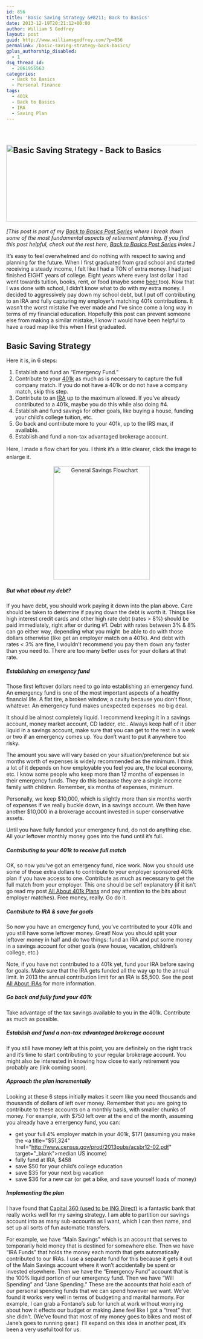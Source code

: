 ```yaml
---
id: 856
title: 'Basic Saving Strategy &#8211; Back to Basics'
date: 2013-12-19T20:21:12+00:00
author: William S Godfrey
layout: post
guid: http://www.williamsgodfrey.com/?p=856
permalink: /basic-saving-strategy-back-basics/
gplus_authorship_disabled:
  - 1
dsq_thread_id:
  - 2061955563
categories:
  - Back to Basics
  - Personal Finance
tags:
  - 401k
  - Back to Basics
  - IRA
  - Saving Plan
---
```

&nbsp;

## <img class="aligncenter" alt="Basic Saving Strategy - Back to Basics" src="http://www.williamsgodfrey.com/wp-content/uploads/2013/12/savingheader_gr2.png" width="699" height="203" />

_[This post is part of my [Back to Basics Post Series](http://www.williamsgodfrey.com/back-basics-post-series-index) where I break down some of the most fundamental aspects of retirement planning. If you find this post helpful, check out the rest here, [Back to Basics Post Series](http://www.williamsgodfrey.com/back-basics-post-series-index) index.]_

It&#8217;s easy to feel overwhelmed and do nothing with respect to saving and planning for the future. When I first graduated from grad school and started receiving a steady income, I felt like I had a TON of extra money. I had just finished EIGHT years of college. Eight years where every last dollar I had went towards tuition, books, rent, or food (maybe some [beer ](http://www.williamsgodfrey.com/category/beer-review/ "beer reviews!")too). Now that I was done with school, I didn&#8217;t know what to do with my extra money. I decided to aggressively pay down my school debt, but I put off contributing to an IRA and fully capturing my employer&#8217;s matching 401k contributions. It wasn&#8217;t the worst mistake I&#8217;ve ever made and I&#8217;ve since come a long way in terms of my financial education. Hopefully this post can prevent someone else from making a similar mistake, I know it would have been helpful to have a road map like this when I first graduated.

## Basic Saving Strategy

Here it is, in 6 steps:
  
<!--more-->

  1. Establish and fund an &#8220;Emergency Fund.&#8221;
  2. Contribute to your <a href="http://www.williamsgodfrey.com/401k-plans-back-basics/" target="_blank">401k</a> as much as is necessary to capture the full company match. If you do not have a 401k or do not have a company match, skip this step.
  3. Contribute to an <a title="All About IRAs" href="http://www.williamsgodfrey.com/iras-back-basics/" target="_blank">IRA</a> up to the maximum allowed. If you&#8217;ve already contributed to a 401k, maybe you do this while also doing #4.
  4. Establish and fund savings for other goals, like buying a house, funding your child&#8217;s college tuition, etc.
  5. Go back and contribute more to your 401k, up to the IRS max, if available.
  6. Establish and fund a non-tax advantaged brokerage account.

<span style="line-height: 1.5em;">Here, I made a flow chart for you. I think it&#8217;s a little clearer, click the image to enlarge it.</span>

<p style="text-align: center;">
  <a href="http://www.williamsgodfrey.com/wp-content/uploads/2013/12/Visio-SavingFlow_sm1.png" target="_blank"><img class="size-medium wp-image-915 aligncenter" title="General Savings Flowchart" alt="General Savings Flowchart" src="http://www.williamsgodfrey.com/wp-content/uploads/2013/12/Visio-SavingFlow_sm1-255x300.png" width="255" height="300" srcset="http://www.williamsgodfrey.com/wp-content/uploads/2013/12/Visio-SavingFlow_sm1-255x300.png 255w, http://www.williamsgodfrey.com/wp-content/uploads/2013/12/Visio-SavingFlow_sm1-871x1024.png 871w, http://www.williamsgodfrey.com/wp-content/uploads/2013/12/Visio-SavingFlow_sm1-1272x1494.png 1272w, http://www.williamsgodfrey.com/wp-content/uploads/2013/12/Visio-SavingFlow_sm1.png 1515w" sizes="(max-width: 255px) 100vw, 255px" /></a>
</p>

<h5 style="text-align: left;">
  But what about my debt?
</h5>

<p style="text-align: left;">
  If you have debt, you should work paying it down into the plan above. Care should be taken to determine if paying down the debt is worth it. Things like high interest credit cards and other high rate debt (rates > 8%) should be paid immediately, right after or during #1. Debt with rates between 3% & 8% can go either way, depending what you might  be able to do with those dollars otherwise (like get an employer match on a 401k). And debt with rates < 3% are fine, I wouldn&#8217;t recommend you pay them down any faster than you need to. There are too many better uses for your dollars at that rate.
</p>

<h5 style="text-align: left;">
  Establishing an emergency fund
</h5>

Those first leftover dollars need to go into establishing an emergency fund. An emergency fund is one of the most important aspects of a healthy financial life. A flat tire, a broken window, a cavity because you don&#8217;t floss, whatever. An emergency fund makes unexpected expenses  no big deal.

It should be almost completely liquid. I recommend keeping it in a savings account, money market account, CD ladder, etc.. Always keep half of it über liquid in a savings account, make sure that you can get to the rest in a week or two if an emergency comes up. You don&#8217;t want to put it anywhere too risky.

The amount you save will vary based on your situation/preference but six months worth of expenses is widely recommended as the minimum. I think a lot of it depends on how employable you feel you are, the local economy, etc. I know some people who keep more than 12 months of expenses in their emergency funds. They do this because they are a single income family with children. Remember, six months of expenses, minimum.

Personally, we keep $10,000, which is slightly more than six months worth of expenses if we really buckle down, in a savings account. We then have another $10,000 in a brokerage account invested in super conservative assets.

Until you have fully funded your emergency fund, do not do anything else. All your leftover monthly money goes into the fund until it&#8217;s full.

##### Contributing to your 401k to receive full match

OK, so now you&#8217;ve got an emergency fund, nice work. Now you should use some of those extra dollars to contribute to your employer sponsored 401k plan if you have access to one. Contribute as much as necessary to get the full match from your employer. This one should be self explanatory (if it isn&#8217;t go read my post <a href="http://www.williamsgodfrey.com/401k-plans-back-basics/" target="_blank">All About 401k Plans</a> and pay attention to the bits about employer matches). Free money, really. Go do it.

##### Contribute to IRA & save for goals

So now you have an emergency fund, you&#8217;ve contributed to your 401k and you still have some leftover money. Great! Now you should split your leftover money in half and do two things: fund an IRA and put some money in a savings account for other goals (new house, vacation, children&#8217;s college, etc.)

Note, if you have not contributed to a 401k yet, fund your IRA before saving for goals. Make sure that the IRA gets funded all the way up to the annual limit. In 2013 the annual contribution limit for an IRA is $5,500. See the post <a title="All About IRAs" href="http://www.williamsgodfrey.com/iras-back-basics/" target="_blank">All About IRAs</a> for more information.

##### Go back and fully fund your 401k

Take advantage of the tax savings available to you in the 401k. Contribute as much as possible.

##### Establish and fund a non-tax advantaged brokerage account

If you still have money left at this point, you are definitely on the right track and it&#8217;s time to start contributing to your regular brokerage account. You might also be interested in knowing how close to early retirement you probably are (link coming soon).

##### Approach the plan incrementally

Looking at these 6 steps initially makes it seem like you need thousands and thousands of dollars of left over money. Remember that you are going to contribute to these accounts on a monthly basis, with smaller chunks of money. For example, with $750 left over at the end of the month, assuming you already have a emergency fund, you can:

  * get your full 4% employer match in your 401k, $171 (assuming you make the <a title="$51,324" href="http://www.census.gov/prod/2013pubs/acsbr12-02.pdf" target="_blank">median US income</a>)
  * fully fund at IRA, $458
  * save $50 for your child&#8217;s college education
  * save $35 for your next big vacation
  * save $36 for a new car (or get a bike, and save yourself loads of money)

##### Implementing the plan

I have found that <a title="Capital 360" href="https://r.capitalone360.com/DdPSFCbpW4" target="_blank">Capital 360 (used to be ING Direct)</a> is a fantastic bank that really works well for my saving strategy. I am able to partition our savings account into as many sub-accounts as I want, which I can then name, and set up all sorts of fun automatic transfers.

For example, we have &#8220;Main Savings&#8221; which is an account that serves to temporarily hold money that is destined for somewhere else. Then we have &#8220;IRA Funds&#8221; that holds the money each month that gets automatically contributed to our IRAs. I use a separate fund for this because it gets it out of the Main Savings account where it won&#8217;t accidentally be spent or invested elsewhere. Then we have the &#8220;Emergency Fund&#8221; account that is the 100% liquid portion of our emergency fund. Then we have &#8220;Will Spending&#8221; and &#8220;Jane Spending.&#8221; These are the accounts that hold each of our personal spending funds that we can spend however we want. We&#8217;ve found it works very well in terms of budgeting and marital harmony. For example, I can grab a Fontano&#8217;s sub for lunch at work without worrying about how it effects our budget or making Jane feel like I got a &#8220;treat&#8221; that she didn&#8217;t. (We&#8217;ve found that most of my money goes to bikes and most of Jane&#8217;s goes to running gear.)  I&#8217;ll expand on this idea in another post, it&#8217;s been a very useful tool for us.
  
<a name="respond"></a>
